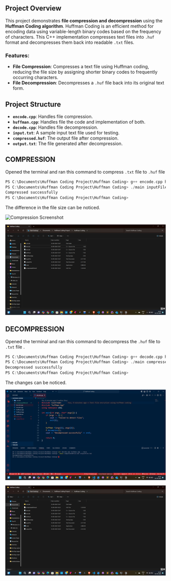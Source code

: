 ## Project Overview

This project demonstrates **file compression and decompression** using the **Huffman Coding algorithm**. Huffman Coding is an efficient method for encoding data using variable-length binary codes based on the frequency of characters. This C++ implementation compresses text files into `.huf` format and decompresses them back into readable `.txt` files.

### Features:

- **File Compression**: Compresses a text file using Huffman coding, reducing the file size by assigning shorter binary codes to frequently occurring characters.
- **File Decompression**: Decompresses a `.huf` file back into its original text form.

## Project Structure

- **`encode.cpp`**: Handles file compression.
- **`huffman.cpp`**: Handles file the code and implementation of both.
- **`decode.cpp`**: Handles file decompression.
- **`input.txt`**: A sample input text file used for testing.
- **`compressed.huf`**: The output file after compression.
- **`output.txt`**: The file generated after decompression.

## COMPRESSION

Opened the terminal and ran this command to compress `.txt` file to `.huf` file 

```cpp
PS C:\Documents\Huffman Coding Project\Huffman Coding> g++ encode.cpp huffman.cpp -o main
PS C:\Documents\Huffman Coding Project\Huffman Coding> ./main inputFile.txt compressedFile.huf
Compressed successfully
PS C:\Documents\Huffman Coding Project\Huffman Coding>
```

The difference in the file size can be noticed.

![Compression Screenshot](https://github.com/user-attachments/assets/d02aa394-c021-4f1d-aa7f-6b1dadf57eb7)

![Compressed file location](https://github.com/nanda-81/Huffman-Coding/blob/main/Screenshot%20(147).png)

## DECOMPRESSION

Opened the terminal and ran this command to decompress the `.huf` file to `.txt` file .

```cpp
PS C:\Documents\Huffman Coding Project\Huffman Coding> g++ decode.cpp huffman.cpp -o main
PS C:\Documents\Huffman Coding Project\Huffman Coding> ./main compressedFile.huf outputFile.txt
Decompressed successfully
PS C:\Documents\Huffman Coding Project\Huffman Coding>
```

The changes can be noticed.

![Decompression Screenshot](https://github.com/nanda-81/Huffman-Coding/blob/main/Screenshot%20(148).png)

![Output file location](https://github.com/nanda-81/Huffman-Coding/blob/main/Screenshot%20(149).png)
